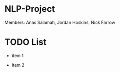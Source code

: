 NLP-Project
===========
Members: Anas Salamah, Jordan Hoskins, Nick Farrow

TODO List
===========

* item 1

* item 2